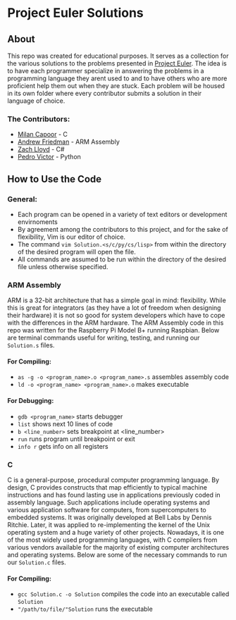 # Project Euler Solutions
## About
This repo was created for educational purposes. It serves as a collection for the various solutions to the problems presented in [Project Euler](https://projecteuler.net/). The idea is to have each programmer specialize in answering the problems in a programming language they arent used to and to have others who are more proficient help them out when they are stuck. Each problem will be housed in its own folder where every contributor submits a solution in their language of choice. 
### The Contributors:
- [Milan Capoor](https://github.com/mcapoor) - C
- [Andrew Friedman](https://github.com/Fried-man) - ARM Assembly
- [Zach Lloyd](https://github.com/zachlloyd01) - C#
- [Pedro Victor](https://github.com/PedroVictorCoding) - Python
## How to Use the Code
### General:
* Each program can be opened in a variety of text editors or development envirnoments
* By agreement among the contributors to this project, and for the sake of flexibility, Vim is our editor of choice.
* The command `vim Solution.<s/c/py/cs/lisp>` from within the directory of the desired program will open the file.
* All commands are assumed to be run within the directory of the desired file unless otherwise specified.
### ARM Assembly
ARM is a 32-bit architecture that has a simple goal in mind: flexibility. While this is great for integrators (as they have a lot of freedom when designing their hardware) it is not so good for system developers which have to cope with the differences in the ARM hardware. The ARM Assembly code in this repo was written for the Raspberry Pi Model B+ running Raspbian. Below are terminal commands useful for writing, testing, and running our `Solution.s` files.
#### For Compiling:
* `as -g -o <program_name>.o <program_name>.s` assembles assembly code
* `ld -o <program_name> <program_name>.o` makes executable
#### For Debugging:
* `gdb <program_name>` starts debugger
* `list` shows next 10 lines of code
* `b <line_number>` sets breakpoint at <line_number>
* `run` runs program until breakpoint or exit
* `info r` gets info on all registers
### C
C is a general-purpose, procedural computer programming language. By design, C provides constructs that map efficiently to typical machine instructions and has found lasting use in applications previously coded in assembly language. Such applications include operating systems and various application software for computers, from supercomputers to embedded systems. It was originally developed at Bell Labs by Dennis Ritchie. Later, it was applied to re-implementing the kernel of the Unix operating system and a huge variety of other projects. Nowadays, it is one of the most widely used programming languages, with C compilers from various vendors available for the majority of existing computer architectures and operating systems. Below are some of the necessary commands to run our `Solution.c` files.
#### For Compiling:
* `gcc Solution.c -o Solution` compiles the code into an executable called `Solution`
* `"/path/to/file/"Solution` runs the executable

